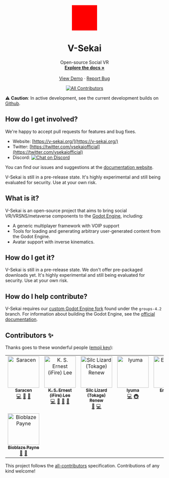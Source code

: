 <div align="center">
  <a href="https://github.com/othneildrew/Best-README-Template">
    <svg style="background-color: red" src="images/logo.png" alt="Logo" width="80" height="80">
  </a>

  <h1 align="center">V-Sekai</h1>

  <p align="center">
    Open-source Social VR
    <br />
    <a href="https://github.com/Best-README-Template"><strong>Explore the docs »</strong></a>
    <br />
    <br />
    <a href="https://github.com/Best-README-Template">View Demo</a>
    ·
    <a href="https://github.com/v-sekai/issues/new?labels=bug&template=bug-report---.md">Report Bug</a>
  </p>
  
<!-- ALL-CONTRIBUTORS-BADGE:START - Do not remove or modify this section -->
[![All Contributors](https://img.shields.io/badge/all_contributors-8-orange.svg?style=flat-square)](#contributors-)
<!-- ALL-CONTRIBUTORS-BADGE:END -->

</div>



:warning: **Caution**: In active development, see the current development builds on [Github](https://nightly.link/V-Sekai/world/workflows/build/main?preview).

## How do I get involved?

We're happy to accept pull requests for features and bug fixes. 

- Website: [https://v-sekai.org/](https://v-sekai.org/)
- Twitter: [https://twitter.com/vsekaiofficial](https://twitter.com/vsekaiofficial)
- Discord: <a href="https://discord.gg/H3s3PD49XC">
        <img src="https://img.shields.io/discord/1138836561102897172?logo=discord"
            alt="Chat on Discord"></a>

You can find our issues and suggestions at the [documentation website](https://v-sekai.github.io/manuals).

V-Sekai is still in a pre-release state. It's highly experimental and still being evaluated for security. Use at your own risk.

## What is it?

V-Sekai is an open-source project that aims to bring social VR/VRSNS/metaverse components to the [Godot Engine](https://godotengine.org), including:

- A generic multiplayer framework with VOIP support
- Tools for loading and generating arbitrary user-generated content from the Godot Engine.
- Avatar support with inverse kinematics.

## How do I get it?

V-Sekai is still in a pre-release state. We don't offer pre-packaged downloads yet. It's highly experimental and still being evaluated for security. Use at your own risk.

## How do I help contribute?

V-Sekai requires our [custom Godot Engine fork](https://github.com/v-sekai/godot) found under the `groups-4.2` branch. For information about building the Godot Engine, see the [official documentation](https://docs.godotengine.org/en/latest/contributing/development/compiling/).

## Contributors ✨

Thanks goes to these wonderful people ([emoji key](https://allcontributors.org/docs/en/emoji-key)):

<!-- ALL-CONTRIBUTORS-LIST:START - Do not remove or modify this section -->
<!-- prettier-ignore-start -->
<!-- markdownlint-disable -->
<table>
  <tbody>
	<tr>
	  <td align="center" valign="top" width="14.28%"><a href="https://github.com/SaracenOne"><img src="https://avatars.githubusercontent.com/u/12756047?v=4?s=100" width="100px;" alt="Saracen"/><br /><sub><b>Saracen</b></sub></a><br /><a href="https://github.com/V-Sekai/v-sekai-game/commits?author=SaracenOne" title="Code">💻</a> <a href="#design-SaracenOne" title="Design">🎨</a> <a href="#ideas-SaracenOne" title="Ideas, Planning, & Feedback">🤔</a></td>
	  <td align="center" valign="top" width="14.28%"><a href="https://chibifire.com"><img src="https://avatars.githubusercontent.com/u/32321?v=4?s=100" width="100px;" alt="K. S. Ernest (iFire) Lee"/><br /><sub><b>K. S. Ernest (iFire) Lee</b></sub></a><br /><a href="https://github.com/V-Sekai/v-sekai-game/commits?author=fire" title="Code">💻</a> <a href="#design-fire" title="Design">🎨</a> <a href="#research-fire" title="Research">🔬</a> <a href="#ideas-fire" title="Ideas, Planning, & Feedback">🤔</a></td>
	  <td align="center" valign="top" width="14.28%"><a href="http://tokage.info/lab"><img src="https://avatars.githubusercontent.com/u/61938263?v=4?s=100" width="100px;" alt="Silc Lizard (Tokage) Renew"/><br /><sub><b>Silc Lizard (Tokage) Renew</b></sub></a><br /><a href="#design-TokageItLab" title="Design">🎨</a> <a href="https://github.com/V-Sekai/v-sekai-game/commits?author=TokageItLab" title="Code">💻</a></td>
	  <td align="center" valign="top" width="14.28%"><a href="https://github.com/lyuma"><img src="https://avatars.githubusercontent.com/u/39946030?v=4?s=100" width="100px;" alt="lyuma"/><br /><sub><b>lyuma</b></sub></a><br /><a href="https://github.com/V-Sekai/v-sekai-game/commits?author=lyuma" title="Code">💻</a> <a href="#infra-lyuma" title="Infrastructure (Hosting, Build-Tools, etc)">🚇</a></td>
	  <td align="center" valign="top" width="14.28%"><a href="https://github.com/EnthWyrr"><img src="https://avatars.githubusercontent.com/u/51394825?v=4?s=100" width="100px;" alt="EnthWyrr"/><br /><sub><b>EnthWyrr</b></sub></a><br /><a href="#translation-EnthWyrr" title="Translation">🌍</a></td>
	  <td align="center" valign="top" width="14.28%"><a href="https://github.com/MMMaellon"><img src="https://avatars.githubusercontent.com/u/52807725?v=4?s=100" width="100px;" alt="MMMaellon"/><br /><sub><b>MMMaellon</b></sub></a><br /><a href="https://github.com/V-Sekai/v-sekai-game/commits?author=MMMaellon" title="Code">💻</a> <a href="#design-MMMaellon" title="Design">🎨</a></td>
	  <td align="center" valign="top" width="14.28%"><a href="http://s-ilent.gitlab.io/"><img src="https://avatars.githubusercontent.com/u/16026653?v=4?s=100" width="100px;" alt="Silent"/><br /><sub><b>Silent</b></sub></a><br /><a href="#design-s-ilent" title="Design">🎨</a> <a href="#ideas-s-ilent" title="Ideas, Planning, & Feedback">🤔</a></td>
	</tr>
	<tr>
	  <td align="center" valign="top" width="14.28%"><a href="https://www.linkedin.com/in/mraarseth"><img src="https://avatars.githubusercontent.com/u/2059119?v=4?s=100" width="100px;" alt="Bioblaze Payne"/><br /><sub><b>Bioblaze Payne</b></sub></a><br /><a href="#design-bioblaze" title="Design">🎨</a> <a href="#ideas-bioblaze" title="Ideas, Planning, & Feedback">🤔</a></td>
	</tr>
  </tbody>
</table>

<!-- markdownlint-restore -->
<!-- prettier-ignore-end -->

<!-- ALL-CONTRIBUTORS-LIST:END -->

This project follows the [all-contributors](https://github.com/all-contributors/all-contributors) specification. Contributions of any kind welcome!
